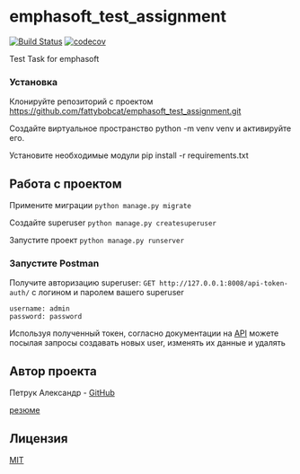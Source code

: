 # emphasoft_test_assignment
[![Build Status](https://www.travis-ci.com/fattybobcat/emphasoft_test_assignment.svg?token=xnqzf2HY5d6q74MCvyy9&branch=main)](https://www.travis-ci.com/fattybobcat/emphasoft_test_assignment)
[![codecov](https://codecov.io/gh/fattybobcat/emphasoft_test_assignment/branch/main/graph/badge.svg?token=Ue7yTp55cD)](https://codecov.io/gh/fattybobcat/emphasoft_test_assignment)

Test Task for emphasoft

### Установка

Клонируйте репозиторий с проектом https://github.com/fattybobcat/emphasoft_test_assignment.git

Создайте виртуальное пространство python -m venv venv и активируйте его.

Установите необходимые модули pip install -r requirements.txt

## Работа с проектом
Примените миграции `python manage.py migrate`

Создайте superuser  `python manage.py createsuperuser`

Запустите проект `python manage.py runserver`

### Запустите Postman
Получите авторизацию superuser: 
`GET http://127.0.0.1:8008/api-token-auth/`
с логином и паролем вашего superuser
```
username: admin
password: password
```
Используя полученный токен, согласно документации на [API](https://emphasoft-test-assignment.herokuapp.com/swagger/) можете посылая запросы создавать новых user, изменять их данные и удалять

## Aвтор проекта

Петрук Александр - [GitHub](https://github.com/fattybobcat)

[резюме](https://github.com/fattybobcat/emphasoft_test_assignment/blob/main/CV_Petruk_A.pdf)

## Лицензия

[MIT](https://choosealicense.com/licenses/mit/)
